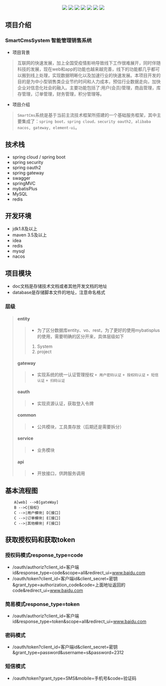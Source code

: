 <p align="center">
    <img src="https://img.shields.io/badge/SpringBoot-2.3.4-brightgreen.svg"/>
    <img src="https://img.shields.io/badge/SpringCloud & Alibaba -2021-green.svg"/>
    <img src="https://img.shields.io/badge/license-Apache%20License%202.0-blue.svg"/>
    <img src="https://img.shields.io/badge/Gateway-2.2.5-blue.svg"/>
    <img src="https://img.shields.io/badge/oauth2-5.3.4-critical.svg"/>
    <img src="https://img.shields.io/badge/redis-2.3.4-brightgreen.svg"/>
    <img src="https://img.shields.io/badge/Mysql-8.0.21-ff69b4.svg"/>
</p>

## 项目介绍
### SmartCmsSystem 智能管理销售系统
* 项目背景 
 >互联网的快速发展，加上全国受疫情影响导致线下工作很难展开，同时伴随科技的发展，现在web和app的功能也越来越完善，线下的功能都几乎都可以搬到线上处理，实现数据明晰化以及加速行业的快速发展。本项目开发的目的是为中小型销售类企业节约时间和人力成本，预估行业数据走向，加快企业对信息化社会的融入。主要功能包括了:用户(会员)管理，商品管理，库存管理，订单管理，财务管理，积分管理等。

* 项目介绍
 >`SmartCms`系统是基于当前主流技术框架所搭建的一个基础服务框架，其中主要集成了：`spring boot，spring cloud，security oauth2, alibaba nacos, gateway, element-ui`。

## 技术栈
* spring cloud / spring boot
* spring security
* spring oauth2
* spring gateway
* swagger
* springMVC
* mybatisPlus
* MySQL
* redis

## 开发环境
+ jdk1.8及以上
+ maven 3.5及以上
+ idea
+ redis
+ mysql
+ nacos

## 项目模块
* doc文档是存储技术文档或者其他开发文档的地址
* database是存储脚本文件的地址，注意命名格式
### 层级
> #### entity
> >  * 为了区分数据库entity、vo、rest，为了更好的使用mybatisplus的使用，需要明确的区分开来，具体层级如下
> >  1. System
> >  2. project
>
> #### gateway
> >  * 实现系统的统一认证管理授权
> >  `+ 用户密码认证` 
> >  `+ 授权码认证` 
> >  `+ 短信认证` 
> >  `+ 扫码认证` 
>
> #### oauth
> > * 实现资源认证，获取登入令牌
>
> #### common
> > * 公共模块，工具类存放（后期还是需要拆分）
>
> #### service
> > * 业务模块
>
> #### api
> > * 开放接口，供跨服务调用

## 基本流程图
```
    A[web] -->B[gateWay]
    B -->C{授权}
    C -->|用户模块| D[接口]
    C -->|订单模块| E[接口]
    C -->|其他模块| F[接口]
```
## 获取授权码和获取token
### 授权码模式response_type=code
* /oauth/authoriz?client_id=客户端id&response_type=code&scope=all&redirect_ui=www.baidu.com
* /oauth/token?client_id=客户端id&client_secret=密钥&grant_type=authorization_code&code=上面地址返回的code&redirect_ui=www.baidu.com
### 简易模式response_type=token
* /oauth/authoriz?client_id=客户端id&response_type=token&scope=all&redirect_ui=www.baidu.com
### 密码模式
* /oauth/token?client_id=客户端id&client_secret=密钥&grant_type=password&username=s&password=2312
### 短信模式
* /oauth/token?grant_type=SMS&mobile=手机号&code=验证码